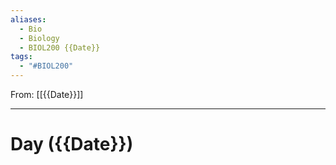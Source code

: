 ```yaml
---
aliases:
  - Bio
  - Biology
  - BIOL200 {{Date}}
tags:
  - "#BIOL200"
---
```

From: [[{{Date}}]]

------
# Day  ({{Date}})

